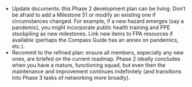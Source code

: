 - Update documents: this Phase 2 development plan can be living. Don’t be afraid to add a Milestone 51 or modify an existing one if circumstances changed. For example, if a new hazard emerges (say a pandemic), you might incorporate public health training and PPE stockpiling as new milestones. Link new items to FPA resources if available (perhaps the Compass Guide has an annex on pandemics, etc.).  
- Recommit to the refined plan: ensure all members, especially any new ones, are briefed on the current roadmap. Phase 2 ideally concludes when you have a mature, functioning squad, but even then the maintenance and improvement continues indefinitely (and transitions into Phase 3 tasks of networking more broadly).